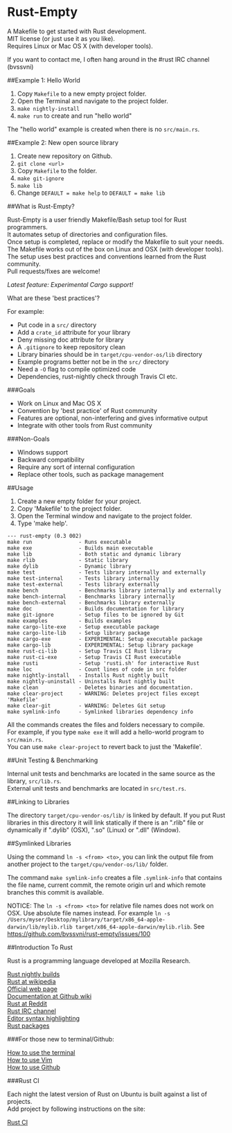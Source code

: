 Rust-Empty
==========

A Makefile to get started with Rust development.  
MIT license (or just use it as you like).  
Requires Linux or Mac OS X (with developer tools).  

If you want to contact me, I often hang around in the #rust IRC channel (bvssvni)

##Example 1: Hello World

1. Copy `Makefile` to a new empty project folder.
2. Open the Terminal and navigate to the project folder.
3. `make nightly-install`
4. `make run` to create and run "hello world"

The "hello world" example is created when there is no `src/main.rs`.

##Example 2: New open source library

1. Create new repository on Github.
3. `git clone <url>`
4. Copy `Makefile` to the folder.
5. `make git-ignore`
6. `make lib`
7. Change `DEFAULT = make help` to `DEFAULT = make lib`

##What is Rust-Empty?

Rust-Empty is a user friendly Makefile/Bash setup tool for Rust programmers.  
It automates setup of directories and configuration files.  
Once setup is completed, replace or modify the Makefile to suit your needs.  
The Makefile works out of the box on Linux and OSX (with developer tools).  
The setup uses best practices and conventions learned from the Rust community.  
Pull requests/fixes are welcome!  

*Latest feature: Experimental Cargo support!*

What are these 'best practices'?

For example:

* Put code in a `src/` directory
* Add a `crate_id` attribute for your library
* Deny missing doc attribute for library
* A `.gitignore` to keep repository clean
* Library binaries should be in `target/cpu-vendor-os/lib` directory
* Example programs better not be in the `src/` directory
* Need a `-O` flag to compile optimized code
* Dependencies, rust-nightly check through Travis CI etc.

###Goals

* Work on Linux and Mac OS X
* Convention by 'best practice' of Rust community
* Features are optional, non-interfering and gives informative output
* Integrate with other tools from Rust community

###Non-Goals

* Windows support
* Backward compatibility
* Require any sort of internal configuration
* Replace other tools, such as package management

##Usage

1. Create a new empty folder for your project.  
2. Copy 'Makefile' to the project folder.  
3. Open the Terminal window and navigate to the project folder.  
4. Type 'make help'.  

```
--- rust-empty (0.3 002)
make run               - Runs executable
make exe               - Builds main executable
make lib               - Both static and dynamic library
make rlib              - Static library
make dylib             - Dynamic library
make test              - Tests library internally and externally
make test-internal     - Tests library internally
make test-external     - Tests library externally
make bench             - Benchmarks library internally and externally
make bench-internal    - Benchmarks library internally
make bench-external    - Benchmarks library externally
make doc               - Builds documentation for library
make git-ignore        - Setup files to be ignored by Git
make examples          - Builds examples
make cargo-lite-exe    - Setup executable package
make cargo-lite-lib    - Setup library package
make cargo-exe         - EXPERIMENTAL: Setup executable package
make cargo-lib         - EXPERIMENTAL: Setup library package
make rust-ci-lib       - Setup Travis CI Rust library
make rust-ci-exe       - Setup Travis CI Rust executable
make rusti             - Setup 'rusti.sh' for interactive Rust
make loc               - Count lines of code in src folder
make nightly-install   - Installs Rust nightly built
make nightly-uninstall - Uninstalls Rust nightly built
make clean             - Deletes binaries and documentation.
make clear-project     - WARNING: Deletes project files except 'Makefile'
make clear-git         - WARNING: Deletes Git setup
make symlink-info      - Symlinked libraries dependency info
```

All the commands creates the files and folders necessary to compile.  
For example, if you type `make exe` it will add a hello-world program to `src/main.rs`.  
You can use `make clear-project` to revert back to just the 'Makefile'.  

##Unit Testing & Benchmarking

Internal unit tests and benchmarks are located in the same source as the library, `src/lib.rs`.  
External unit tests and benchmarks are located in `src/test.rs`.  

##Linking to Libraries

The directory `target/cpu-vendor-os/lib/` is linked by default. If you put Rust libraries in this directory it will link statically if there is an ".rlib" file or dynamically if ".dylib" (OSX), ".so" (Linux) or ".dll" (Window).

##Symlinked Libraries

Using the command `ln -s <from> <to>`, you can link the output file from another project to the `target/cpu/vendor-os/lib/` folder.

The command `make symlink-info` creates a file `.symlink-info` that contains the file name, current commit, the remote origin url and which remote branches this commit is available.

NOTICE: The `ln -s <from> <to>` for relative file names does not work on OSX. Use absolute file names instead. For example `ln -s /Users/myser/Desktop/mylibrary/target/x86_64-apple-darwin/lib/mylib.rlib target/x86_64-apple-darwin/mylib.rlib`. See https://github.com/bvssvni/rust-empty/issues/100

##Introduction To Rust

Rust is a programming language developed at Mozilla Research.  

<a href="https://github.com/bvssvni/rust-empty/issues/35" target="_blank">Rust nightly builds</a>  
<a href="https://en.wikipedia.org/wiki/Rust_%28programming_language%29" target="_blank">Rust at wikipedia</a>  
<a href="http://www.rust-lang.org/" target="_blank">Official web page</a>  
<a href="https://github.com/mozilla/rust/wiki/Docs" target="_blank">Documentation at Github wiki</a>  
<a href="http://www.reddit.com/r/rust/" target="_blank">Rust at Reddit</a>  
<a href="http://chat.mibbit.com/?server=irc.mozilla.org&channel=%23rust" target="_blank">Rust IRC channel</a>  
<a href="https://github.com/mozilla/rust/wiki/Doc-packages%2C-editors%2C-and-other-tools" target="_blank">Editor syntax highlighting</a>  
<a href="https://github.com/mozilla/rust/wiki/Rustpkg" target="_blank">Rust packages</a>  

###For those new to terminal/Github:

<a href="https://github.com/bvssvni/rust-empty/wiki/How-to-use-the-terminal" target="_blank">How to use the terminal</a>  
<a href="https://github.com/bvssvni/rust-empty/wiki/How-to-use-Vim" target="_blank">How to use Vim</a>  
<a href="https://github.com/bvssvni/rust-empty/wiki/How-to-use-Github" target="_blank">How to use Github</a>

###Rust CI

Each night the latest version of Rust on Ubuntu is built against a list of projects.  
Add project by following instructions on the site:

<a href="http://rust-ci.org/" target="_blank">Rust CI</a>
